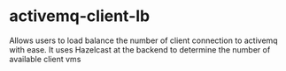 activemq-client-lb
==================

Allows users to load balance the number of client connection to activemq with ease. It uses Hazelcast at the backend to determine the number of available client vms

